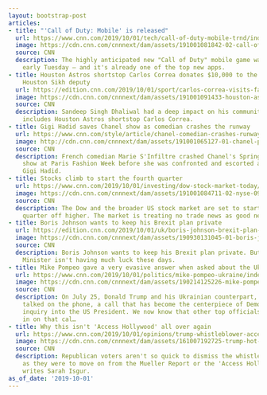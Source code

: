 ```yaml
---
layout: bootstrap-post
articles:
- title: "'Call of Duty: Mobile' is released"
  url: https://www.cnn.com/2019/10/01/tech/call-of-duty-mobile-trnd/index.html
  image: https://cdn.cnn.com/cnnnext/dam/assets/191001081842-02-call-of-duty-mobile-super-tease.jpg
  source: CNN
  description: The highly anticipated new "Call of Duty" mobile game was released
    early Tuesday — and it's already one of the top new apps.
- title: Houston Astros shortstop Carlos Correa donates $10,000 to the family of slain
    Houston Sikh deputy
  url: https://edition.cnn.com/2019/10/01/sport/carlos-correa-visits-family-of-slain-texas-sikh-deputy/index.html
  image: https://cdn.cnn.com/cnnnext/dam/assets/191001091433-houston-astros-carlos-correa-restricted-super-tease.jpg
  source: CNN
  description: Sandeep Singh Dhaliwal had a deep impact on his community, and that
    includes Houston Astros shortstop Carlos Correa.
- title: Gigi Hadid saves Chanel show as comedian crashes the runway
  url: https://www.cnn.com/style/article/chanel-comedian-crashes-runway/index.html
  image: http://cdn.cnn.com/cnnnext/dam/assets/191001065127-01-chanel-paris-fashion-week-prank-1001-restricted-super-tease.jpg
  source: CNN
  description: French comedian Marie S'Infiltre crashed Chanel's Spring-Summer 2020
    show at Paris Fashion Week before she was confronted and escorted away by model
    Gigi Hadid.
- title: Stocks climb to start the fourth quarter
  url: https://www.cnn.com/2019/10/01/investing/dow-stock-market-today/index.html
  image: https://cdn.cnn.com/cnnnext/dam/assets/191001084711-02-nyse-0930-super-tease.jpg
  source: CNN
  description: The Dow and the broader US stock market are set to start the fourth
    quarter off higher. The market is treating no trade news as good news.
- title: Boris Johnson wants to keep his Brexit plan private
  url: https://edition.cnn.com/2019/10/01/uk/boris-johnson-brexit-plan-private-intl-gbr/index.html
  image: https://cdn.cnn.com/cnnnext/dam/assets/190930131045-01-boris-johnson-0930-super-tease.jpg
  source: CNN
  description: Boris Johnson wants to keep his Brexit plan private. But the Prime
    Minister isn't having much luck these days.
- title: Mike Pompeo gave a very evasive answer when asked about the Ukraine call
  url: https://www.cnn.com/2019/10/01/politics/mike-pompeo-ukraine/index.html
  image: https://cdn.cnn.com/cnnnext/dam/assets/190214125226-mike-pompeo-benjamin-netanyahu-super-tease.jpg
  source: CNN
  description: On July 25, Donald Trump and his Ukrainian counterpart, Volodymyr Zelensky,
    talked on the phone, a call that has become the centerpiece of Democrats' impeachment
    inquiry into the US President. We now know that other top officials were listening
    in on that cal…
- title: Why this isn't 'Access Hollywood' all over again
  url: https://www.cnn.com/2019/10/01/opinions/trump-whistleblower-access-hollywood-opinion-isgur/index.html
  image: https://cdn.cnn.com/cnnnext/dam/assets/161007192725-trump-hot-mic-still-s-only-00000930-super-tease.jpg
  source: CNN
  description: Republican voters aren't so quick to dismiss the whistleblower's allegations
    as they were to move on from the Mueller Report or the 'Access Hollywood' tape,
    writes Sarah Isgur.
as_of_date: '2019-10-01'
---
```


